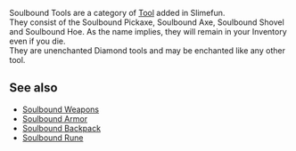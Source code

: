 Soulbound Tools are a category of [Tool](https://github.com/Slimefun/Slimefun4/wiki/Tools) added in Slimefun.<br> They consist of the Soulbound Pickaxe, Soulbound Axe, Soulbound Shovel and Soulbound Hoe. As the name implies, they will remain in your Inventory even if you die.<br> They are unenchanted Diamond tools and may be enchanted like any other tool.

## See also
* [Soulbound Weapons](https://github.com/Slimefun/Slimefun4/wiki/Soulbound-Weapons)
* [Soulbound Armor](https://github.com/Slimefun/Slimefun4/wiki/Soulbound-Armor)
* [Soulbound Backpack](https://github.com/Slimefun/Slimefun4/wiki/Soulbound-Backpack)
* [Soulbound Rune](https://github.com/Slimefun/Slimefun4/wiki/Soulbound-Rune)
